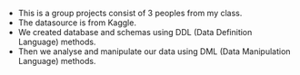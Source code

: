 - This is a group projects consist of 3 peoples from my class.
- The datasource is from Kaggle.
- We created database and schemas using DDL (Data Definition Language) methods.
- Then we analyse and manipulate our data using DML (Data Manipulation Language) methods.

